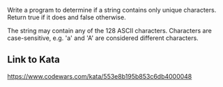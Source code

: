 Write a program to determine if a string contains only unique characters. Return true if it does and false otherwise.

The string may contain any of the 128 ASCII characters. Characters are case-sensitive, e.g. 'a' and 'A' are considered different characters.

## Link to Kata
https://www.codewars.com/kata/553e8b195b853c6db4000048